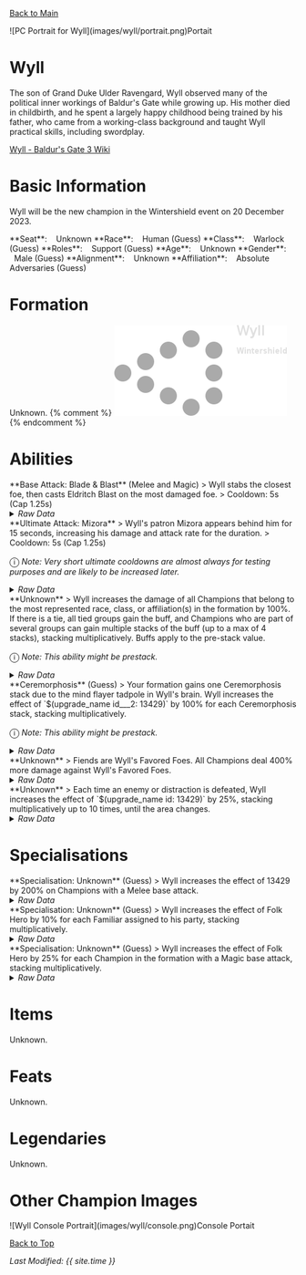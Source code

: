 [Back to Main](index.md)

<span class="championPortraitsRow">
    <span class="championPortraitsImage">
        ![PC Portrait for Wyll](images/wyll/portrait.png)Portait
    </span>
</span>

# Wyll

The son of Grand Duke Ulder Ravengard, Wyll observed many of the political inner workings of Baldur's Gate while growing up. His mother died in childbirth, and he spent a largely happy childhood being trained by his father, who came from a working-class background and taught Wyll practical skills, including swordplay.

[Wyll - Baldur's Gate 3 Wiki](https://bg3.wiki/wiki/Wyll)

# Basic Information

Wyll will be the new champion in the Wintershield event on 20 December 2023.

<span class="champStatsTableColumn">
    <span class="champStatsTableRow">
        <span class="champStatsTableInfoHeader">
            <span style="margin-right:4px;">**Seat**:</span>
        </span>
        <span class="champStatsTableInfoSmall">
            <span style="margin-left:8px;">Unknown</span>
        </span>
    </span>
    <span class="champStatsTableRow">
        <span class="champStatsTableInfoHeader">
            <span style="margin-right:4px;">**Race**:</span>
        </span>
        <span class="champStatsTableInfoSmall">
            <span style="margin-left:8px;">Human (Guess)</span>
        </span>
    </span>
    <span class="champStatsTableRow">
        <span class="champStatsTableInfoHeader">
            <span style="margin-right:4px;">**Class**:</span>
        </span>
        <span class="champStatsTableInfoSmall">
            <span style="margin-left:8px;">Warlock (Guess)</span>
        </span>
    </span>
    <span class="champStatsTableRow">
        <span class="champStatsTableInfoHeader">
            <span style="margin-right:4px;">**Roles**:</span>
        </span>
        <span class="champStatsTableInfoSmall">
            <span style="margin-left:8px;">Support (Guess)</span>
        </span>
    </span>
    <span class="champStatsTableRow">
        <span class="champStatsTableInfoHeader">
            <span style="margin-right:4px;">**Age**:</span>
        </span>
        <span class="champStatsTableInfoSmall">
            <span style="margin-left:8px;">Unknown</span>
        </span>
    </span>
    <span class="champStatsTableRow">
        <span class="champStatsTableInfoHeader">
            <span style="margin-right:4px;">**Gender**:</span>
        </span>
        <span class="champStatsTableInfoSmall">
            <span style="margin-left:8px;">Male (Guess)</span>
        </span>
    </span>
    <span class="champStatsTableRow">
        <span class="champStatsTableInfoHeader">
            <span style="margin-right:4px;">**Alignment**:</span>
        </span>
        <span class="champStatsTableInfoSmall">
            <span style="margin-left:8px;">Unknown</span>
        </span>
    </span>
    <span class="champStatsTableRow">
        <span class="champStatsTableInfoHeader">
            <span style="margin-right:4px;">**Affiliation**:</span>
        </span>
        <span class="champStatsTableInfoSmall">
            <span style="margin-left:8px;">Absolute Adversaries (Guess)</span>
        </span>
    </span>
</span>

# Formation

Unknown.
{% comment %}
<span class="formationBorder">
    ![Formation Layout](images/wyll/formation.png)
</span>
{% endcomment %}

# Abilities

<div markdown="1" class="abilityBorder"><div markdown="1" class="abilityBorderInner">
**Base Attack: Blade & Blast** (Melee and Magic)
> Wyll stabs the closest foe, then casts Eldritch Blast on the most damaged foe.  
> Cooldown: 5s (Cap 1.25s)
<details><summary><em>Raw Data</em></summary>
<p>
<pre>
{
    "description": "Wyll stabs the closest foe, then casts Eldritch Blast on the most damaged foe.",
    "long_description": "",
    "damage_modifier": 1,
    "damage_types": [
        "melee",
        "magic"
    ],
    "graphic_id": 0,
    "target": "front",
    "aoe_radius": 0,
    "tags": [
        "melee",
        "ranged"
    ],
    "num_targets": 1,
    "animations": [{
        "target_offset": [
            -250,
            0
        ],
        "special_melee": "wyll",
        "type": "melee_attack"
    }],
    "name": "Blade & Blast",
    "cooldown": 5,
    "id": 708
}
</pre>
</p>
</details>
</div></div>

<div markdown="1" class="abilityBorder"><div markdown="1" class="abilityBorderInner">
**Ultimate Attack: Mizora**
> Wyll's patron Mizora appears behind him for 15 seconds, increasing his damage and attack rate for the duration.  
> Cooldown: 5s (Cap 1.25s)

<span style="font-size:1.2em;">ⓘ</span> *Note: Very short ultimate cooldowns are almost always for testing purposes and are likely to be increased later.*
<details><summary><em>Raw Data</em></summary>
<p>
<pre>
{
    "description": "Mizora increases Wyll's damage and attack rate for 15 seconds.",
    "long_description": "Wyll's patron Mizora appears behind him for 15 seconds, increasing his damage and attack rate for the duration.",
    "damage_modifier": 1,
    "damage_types": ["magic"],
    "graphic_id": 0,
    "target": "none",
    "aoe_radius": 0,
    "tags": ["ultimate"],
    "num_targets": 0,
    "animations": [{
        "percent_to_formation_start": 0,
        "type": "warden_ultimate"
    }],
    "name": "Mizora",
    "cooldown": 5,
    "id": 709
}
</pre>
</p>
</details>
</div></div>

<div markdown="1" class="abilityBorder"><div markdown="1" class="abilityBorderInner">
**Unknown**
> Wyll increases the damage of all Champions that belong to the most represented race, class, or affiliation(s) in the formation by 100%. If there is a tie, all tied groups gain the buff, and Champions who are part of several groups can gain multiple stacks of the buff (up to a max of 4 stacks), stacking multiplicatively. Buffs apply to the pre-stack value.

<span style="font-size:1.2em;">ⓘ</span> *Note: This ability might be prestack.*
<details><summary><em>Raw Data</em></summary>
<p>
<pre>
{
    "effect_keys": [
        {
            "effect_string": "pre_stack_amount,100",
            "skip_effect_key_desc": true
        },
        {
            "amount_updated_listeners": [
                "slot_changed",
                "feat_changed"
            ],
            "show_bonus_on_receiver_only": true,
            "amount_func": "mult",
            "stack_func": "per_hero_attribute",
            "use_computed_amount_for_description": true,
            "effect_string": "hero_dps_multiplier_mult,0",
            "show_stacks": true,
            "targets": ["all"],
            "post_process_expr": "min(input,max_stacks)",
            "amount_expr": "upgrade_amount(13429,0)",
            "show_stats_on_owner": false,
            "off_when_benched": true,
            "per_hero_targets": ["effect_key_slot"],
            "per_hero_expr": "get_num_most_common_affiliations() + get_num_most_common_races() + get_num_most_common_classes()",
            "show_stats_on_receiver": true,
            "max_stacks": 4
        }
    ],
    "requirements": "",
    "description": {"desc": "Wyll increases the damage of all Champions that belong to the most represented race, class, or affiliation(s) in the formation by $(amount)%. If there is a tie, all tied groups gain the buff, and Champions who are part of several groups can gain multiple stacks of the buff (up to a max of $(max_stacks___2) stacks), stacking multiplicatively. Buffs apply to the pre-stack value."},
    "id": 1792,
    "flavour_text": "",
    "graphic_id": 0,
    "properties": {
        "indexed_effect_properties": true,
        "is_formation_ability": true,
        "default_bonus_index": 0,
        "per_effect_index_bonuses": true
    }
}
</pre>
</p>
</details>
</div></div>

<div markdown="1" class="abilityBorder"><div markdown="1" class="abilityBorderInner">
**Ceremorphosis** (Guess)
> Your formation gains one Ceremorphosis stack due to the mind flayer tadpole in Wyll's brain. Wyll increases the effect of `$(upgrade_name id___2: 13429)` by 100% for each Ceremorphosis stack, stacking multiplicatively.

<span style="font-size:1.2em;">ⓘ</span> *Note: This ability might be prestack.*
<details><summary><em>Raw Data</em></summary>
<p>
<pre>
{
    "effect_keys": [
        {"effect_string": "pre_stack_amount,100"},
        {
            "amount_expr": "upgrade_amount(13430,0)",
            "stack_title": "Total Ceremorphosis Stacks",
            "amount_updated_listeners": ["slot_changed"],
            "stacks_multiply": true,
            "total_title": "Total Bonus",
            "off_when_benched": true,
            "show_bonus": true,
            "amount_func": "mult",
            "stack_func": "per_ceremorphosis_stacks",
            "effect_string": "buff_upgrade,0,13429",
            "desc_forced_order": 2
        },
        {
            "stack_title": "Wyll Ceremorphosis Stacks",
            "manual_stacking": true,
            "stacks_multiply": false,
            "off_when_benched": true,
            "outgoing_buffs": false,
            "effect_string": "wyll_ceremorphosis_stacks,1",
            "show_stacks": true,
            "desc_forced_order": 1
        }
    ],
    "requirements": "",
    "description": {"desc": "Your formation gains one Ceremorphosis stack due to the mind flayer tadpole in Wyll's brain. Wyll increases the effect of $(upgrade_name id___2) by $(amount)% for each Ceremorphosis stack, stacking multiplicatively."},
    "id": 1793,
    "flavour_text": "",
    "graphic_id": 0,
    "properties": {
        "indexed_effect_properties": true,
        "retain_on_slot_changed": true,
        "is_formation_ability": true,
        "default_bonus_index": 0,
        "owner_use_outgoing_description": true,
        "per_effect_index_bonuses": true
    }
}
</pre>
</p>
</details>
</div></div>

<div markdown="1" class="abilityBorder"><div markdown="1" class="abilityBorderInner">
**Unknown**
> Fiends are Wyll's Favored Foes. All Champions deal 400% more damage against Wyll's Favored Foes.
<details><summary><em>Raw Data</em></summary>
<p>
<pre>
{
    "effect_keys": [
        {
            "off_when_benched": true,
            "effect_string": "increase_damage_against_monster_tag,400,fiend",
            "targets": ["all"]
        },
        {
            "off_when_benched": true,
            "effect_string": "favored_foe,fiend"
        }
    ],
    "requirements": "",
    "description": {"desc": "Fiends are Wyll's Favored Foes. All Champions deal $(amount)% more damage against Wyll's Favored Foes."},
    "id": 1794,
    "flavour_text": "",
    "graphic_id": 0,
    "properties": {
        "indexed_effect_properties": true,
        "is_formation_ability": true,
        "default_bonus_index": 0,
        "owner_use_outgoing_description": true,
        "per_effect_index_bonuses": true
    }
}
</pre>
</p>
</details>
</div></div>

<div markdown="1" class="abilityBorder"><div markdown="1" class="abilityBorderInner">
**Unknown**
> Each time an enemy or distraction is defeated, Wyll increases the effect of `$(upgrade_name id: 13429)` by 25%, stacking multiplicatively up to 10 times, until the area changes.
<details><summary><em>Raw Data</em></summary>
<p>
<pre>
{
    "effect_keys": [{
        "stacks_multiply": true,
        "show_bonus": true,
        "effect_string": "buff_upgrade,25,13429",
        "max_stacks": 10,
        "more_triggers": [
            {
                "action": {"type": "add_stack"},
                "trigger": "monster_killed"
            },
            {
                "action": {"type": "add_stack"},
                "trigger": "distraction_clicked"
            },
            {
                "action": {"type": "reset_stacks"},
                "trigger": "area_changed"
            }
        ]
    }],
    "requirements": "",
    "description": {"desc": "Each time an enemy or distraction is defeated, Wyll increases the effect of $(upgrade_name id) by $(not_buffed amount)%, stacking multiplicatively up to $(max_stacks) times, until the area changes."},
    "id": 1795,
    "flavour_text": "",
    "graphic_id": 0,
    "properties": {
        "is_formation_ability": true,
        "owner_use_outgoing_description": true
    }
}
</pre>
</p>
</details>
</div></div>

# Specialisations

<div markdown="1" class="abilityBorder"><div markdown="1" class="abilityBorderInner">
**Specialisation: Unknown** (Guess)
> Wyll increases the effect of 13429 by 200% on Champions with a Melee base attack.
<details><summary><em>Raw Data</em></summary>
<p>
<pre>
{
    "effect_keys": [{
        "amount_updated_listeners": [
            "slot_changed",
            "attack_changed"
        ],
        "off_when_benched": true,
        "effect_string": "buff_incoming_upgrade,200,13429",
        "filter_targets": [
            {
                "upgrade_id": 13429,
                "type": "affected_by_upgrade"
            },
            {
                "attack": "melee",
                "type": "attack_type"
            }
        ],
        "targets": ["all"]
    }],
    "requirements": "",
    "description": {"desc": "Wyll increases the effect of $(upgrade_name upgrade_id) by $(amount)% on Champions with a Melee base attack."},
    "id": 1796,
    "flavour_text": "",
    "graphic_id": 0,
    "properties": {
        "is_formation_ability": true,
        "formation_circle_icon": false
    }
}
</pre>
</p>
</details>
</div></div>

<div markdown="1" class="abilityBorder"><div markdown="1" class="abilityBorderInner">
**Specialisation: Unknown** (Guess)
> Wyll increases the effect of Folk Hero by 10% for each Familiar assigned to his party, stacking multiplicatively.
<details><summary><em>Raw Data</em></summary>
<p>
<pre>
{
    "effect_keys": [{
        "amount_updated_listeners": ["familiar_changed"],
        "stacks_multiply": true,
        "off_when_benched": true,
        "show_bonus": true,
        "amount_func": "mult",
        "stack_func": "per_familiar_in_play",
        "effect_string": "buff_upgrade,10,13429"
    }],
    "requirements": "",
    "description": {"desc": "Wyll increases the effect of Folk Hero by $(amount)% for each Familiar assigned to his party, stacking multiplicatively."},
    "id": 1797,
    "flavour_text": "",
    "graphic_id": 0,
    "properties": {
        "is_formation_ability": true,
        "owner_use_outgoing_description": true,
        "formation_circle_icon": false
    }
}
</pre>
</p>
</details>
</div></div>

<div markdown="1" class="abilityBorder"><div markdown="1" class="abilityBorderInner">
**Specialisation: Unknown** (Guess)
> Wyll increases the effect of Folk Hero by 25% for each Champion in the formation with a Magic base attack, stacking multiplicatively.
<details><summary><em>Raw Data</em></summary>
<p>
<pre>
{
    "effect_keys": [{
        "amount_updated_listeners": [
            "slot_changed",
            "feat_changed",
            "attack_changed"
        ],
        "off_when_benched": true,
        "show_bonus": true,
        "per_hero_targets": ["all"],
        "amount_func": "mult",
        "stack_func": "per_hero_attribute",
        "use_computed_amount_for_description": true,
        "per_hero_expr": "has_base_attack_dmg_type_magic",
        "effect_string": "buff_upgrade,25,13429"
    }],
    "requirements": "",
    "description": {"desc": "Wyll increases the effect of Folk Hero by $(amount)% for each Champion in the formation with a Magic base attack, stacking multiplicatively."},
    "id": 1798,
    "flavour_text": "",
    "graphic_id": 0,
    "properties": {
        "is_formation_ability": true,
        "owner_use_outgoing_description": true,
        "formation_circle_icon": false
    }
}
</pre>
</p>
</details>
</div></div>

# Items

Unknown.

# Feats

Unknown.

# Legendaries

Unknown.

# Other Champion Images

<span class="championImagesColumn">
    <span class="championImagesRow">
        <span class="championImagesPortrait">
            ![Wyll Console Portrait](images/wyll/console.png)Console Portait
        </span>
    </span>
    </span>
</span>

[Back to Top](#top)

*Last Modified: {{ site.time }}*